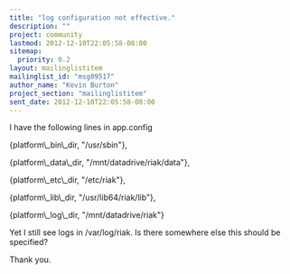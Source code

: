 ```yaml
---
title: "log configuration not effective."
description: ""
project: community
lastmod: 2012-12-10T22:05:58-08:00
sitemap:
  priority: 0.2
layout: mailinglistitem
mailinglist_id: "msg09517"
author_name: "Kevin Burton"
project_section: "mailinglistitem"
sent_date: 2012-12-10T22:05:58-08:00
---
```



I have the following lines in app.config

 

 {platform\\_bin\\_dir, "/usr/sbin"},

 {platform\\_data\\_dir, "/mnt/datadrive/riak/data"},

 {platform\\_etc\\_dir, "/etc/riak"},

 {platform\\_lib\\_dir, "/usr/lib64/riak/lib"},

 {platform\\_log\\_dir, "/mnt/datadrive/riak"}

 

Yet I still see logs in /var/log/riak. Is there somewhere else this should
be specified?

 

Thank you.

